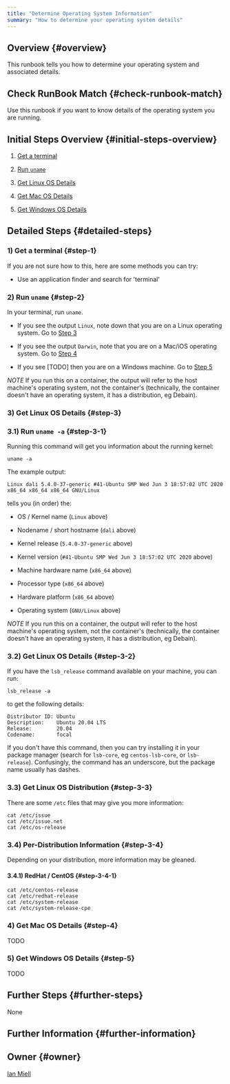 ```yaml
---
title: "Determine Operating System Information"
summary: "How to determine your operating system details"
---
```


## Overview {#overview}

This runbook tells you how to determine your operating system and associated details.

## Check RunBook Match {#check-runbook-match}

Use this runbook if you want to know details of the operating system you are running.

## Initial Steps Overview {#initial-steps-overview}

1) [Get a terminal](#step-1)

2) [Run `uname`](#step-2)

3) [Get Linux OS Details](#step-3)

4) [Get Mac OS Details](#step-4)

5) [Get Windows OS Details](#step-5)

## Detailed Steps {#detailed-steps}

### 1) Get a terminal {#step-1}

If you are not sure how to this, here are some methods you can try:

- Use an application finder and search for 'terminal'

### 2) Run `uname` {#step-2}

In your terminal, run `uname`.

- If you see the output `Linux`, note down that you are on a Linux operating system. Go to [Step 3](#step-3)

- If you see the output `Darwin`, note that you are on a Mac/iOS operating system. Go to [Step 4](#step-4)

- If you see [TODO] then you are on a Windows machine. Go to [Step 5](#step-5)

*NOTE* If you run this on a container, the output will refer to the host machine's operating system, not the container's (technically, the container doesn't have an operating system, it has a distribution, eg Debain).

### 3) Get Linux OS Details {#step-3}

### 3.1) Run `uname -a` {#step-3-1}

Running this command will get you information about the running kernel:

```shell
uname -a
```

The example output:

```
Linux dali 5.4.0-37-generic #41-Ubuntu SMP Wed Jun 3 18:57:02 UTC 2020 x86_64 x86_64 x86_64 GNU/Linux
```

tells you (in order) the:

- OS / Kernel name (`Linux` above)

- Nodename / short hostname (`dali` above)

- Kernel release (`5.4.0-37-generic` above)

- Kernel version (`#41-Ubuntu SMP Wed Jun 3 18:57:02 UTC 2020` above)

- Machine hardware name (`x86_64` above)

- Processor type (`x86_64` above)

- Hardware platform (`x86_64` above)

- Operating system (`GNU/Linux` above)

*NOTE* If you run this on a container, the output will refer to the host machine's operating system, not the container's (technically, the container doesn't have an operating system, it has a distribution, eg Debain).

### 3.2) Get Linux OS Details {#step-3-2}

If you have the `lsb_release` command available on your machine, you can run:

```shell
lsb_release -a
```

to get the following details:

```
Distributor ID: Ubuntu
Description:    Ubuntu 20.04 LTS
Release:        20.04
Codename:       focal
```

If you don't have this command, then you can try installing it in your package manager (search for `lsb-core`, eg `centos-lsb-core`, or `lsb-release`). Confusingly, the command has an underscore, but the package name usually has dashes.

### 3.3) Get Linux OS Distribution {#step-3-3}

There are some `/etc` files that may give you more information:

```shell
cat /etc/issue
cat /etc/issue.net
cat /etc/os-release
```

### 3.4) Per-Distribution Information {#step-3-4}

Depending on your distribution, more information may be gleaned.

#### 3.4.1) RedHat / CentOS {#step-3-4-1}

```shell
cat /etc/centos-release
cat /etc/redhat-release
cat /etc/system-release
cat /etc/system-release-cpe
```

### 4) Get Mac OS Details {#step-4}

TODO

### 5) Get Windows OS Details {#step-5}

TODO

## Further Steps {#further-steps}

None

## Further Information {#further-information}

[//]: # (REFERENCED DOCS)
[//]: # (eg https://somestackoverflowpage)

## Owner {#owner}

[Ian Miell](https://github.com/ianmiell)
